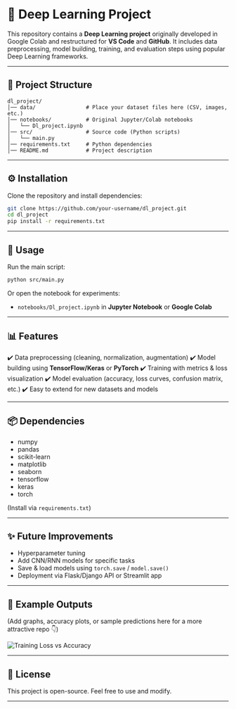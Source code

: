 
# 🧠 Deep Learning Project

This repository contains a **Deep Learning project** originally developed in Google Colab and restructured for **VS Code** and **GitHub**.
It includes data preprocessing, model building, training, and evaluation steps using popular Deep Learning frameworks.

---

## 📂 Project Structure

```
dl_project/
│── data/                # Place your dataset files here (CSV, images, etc.)
│── notebooks/           # Original Jupyter/Colab notebooks
│   └── Dl_project.ipynb
│── src/                 # Source code (Python scripts)
│   └── main.py
│── requirements.txt     # Python dependencies
│── README.md            # Project description
```

---

## ⚙️ Installation

Clone the repository and install dependencies:

```bash
git clone https://github.com/your-username/dl_project.git
cd dl_project
pip install -r requirements.txt
```

---

## 🚀 Usage

Run the main script:

```bash
python src/main.py
```

Or open the notebook for experiments:

* `notebooks/Dl_project.ipynb` in **Jupyter Notebook** or **Google Colab**

---

## 📊 Features

✔️ Data preprocessing (cleaning, normalization, augmentation)
✔️ Model building using **TensorFlow/Keras** or **PyTorch**
✔️ Training with metrics & loss visualization
✔️ Model evaluation (accuracy, loss curves, confusion matrix, etc.)
✔️ Easy to extend for new datasets and models

---

## 📦 Dependencies

* numpy
* pandas
* scikit-learn
* matplotlib
* seaborn
* tensorflow
* keras
* torch

(Install via `requirements.txt`)

---

## ✨ Future Improvements

* Hyperparameter tuning
* Add CNN/RNN models for specific tasks
* Save & load models using `torch.save` / `model.save()`
* Deployment via Flask/Django API or Streamlit app

---

## 📸 Example Outputs

(Add graphs, accuracy plots, or sample predictions here for a more attractive repo 👇)

![Training Loss vs Accuracy](https://via.placeholder.com/600x300.png?text=Training+Graphs)

---

## 📝 License

This project is open-source. Feel free to use and modify.

---


